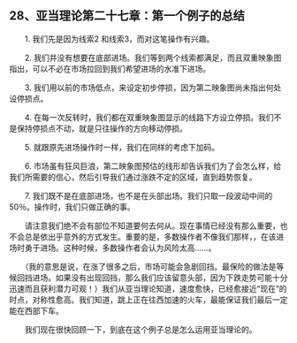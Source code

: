 ## 28、亚当理论第二十七章：第一个例子的总结

　　1. 我们先是因为线索2 和线索3，而对这笔操作有兴趣。

　　2. 我们并没有想要在底部进场。我们等到两个线索都满足，而且双重映象图指出，可以不必在市场拉回到我们希望进场的水准下进场。

　　3. 我们用以前的市场低点，来设定初步停损，因为第二映象图尚未指出何处设停损点。

　　4. 在每一次反转时，我们都在双重映象图显示的线路下方设立停损。我们不是保持停损点不动，就是只往操作的方向移动停损。

　　5. 就跟原先进场操作时一样，我们在同样的考虑下加码。

　　6. 市场虽有狂风巨浪，第二映象图预估的线形却告诉我们为了会怎么样，给我们所需要的信心，然后引导我们通过涨跌不定的区域，直到趋势恢复。

　　7. 我们既不是在底部进场，也不是在头部出场。我们只取一段波动中间的50％。操作时，我们只做正确的事。

　　请注意我们绝不会有部位不知道要何去何从。现在事情已经没有那么重要，也不会总是依出乎意外的方式发生。重要的是，多数操作者不像我们那样，，在该进场时勇于进场。这种时候，多数操作者会认为风险太高……。

　　（我的意思是说，在涨了很多之后，市场可能会急剧回挡。最保险的做法是等候回挡进场。如果没有出现回挡，那么我们应该留意头部，因为下跌走势可能十分迅速而且获利潜力可观！）我们从亚当理论知道，速度愈快，已经愈接近“现在”的时点，对称性愈高。我们知道，跳上正在往西加速的火车，最能保证我们最后一定能在西部下车。

　　我们现在很快回顾一下，到底在这个例子总是怎么运用亚当理论的。

